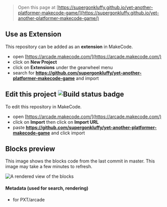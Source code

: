  


> Open this page at [https://supergonkluffy.github.io/yet-another-platformer-makecode-game/](https://supergonkluffy.github.io/yet-another-platformer-makecode-game/)

## Use as Extension

This repository can be added as an **extension** in MakeCode.

* open [https://arcade.makecode.com/](https://arcade.makecode.com/)
* click on **New Project**
* click on **Extensions** under the gearwheel menu
* search for **https://github.com/supergonkluffy/yet-another-platformer-makecode-game** and import

## Edit this project ![Build status badge](https://github.com/supergonkluffy/yet-another-platformer-makecode-game/workflows/MakeCode/badge.svg)

To edit this repository in MakeCode.

* open [https://arcade.makecode.com/](https://arcade.makecode.com/)
* click on **Import** then click on **Import URL**
* paste **https://github.com/supergonkluffy/yet-another-platformer-makecode-game** and click import

## Blocks preview

This image shows the blocks code from the last commit in master.
This image may take a few minutes to refresh.

![A rendered view of the blocks](https://github.com/supergonkluffy/yet-another-platformer-makecode-game/raw/master/.github/makecode/blocks.png)

#### Metadata (used for search, rendering)

* for PXT/arcade
<script src="https://makecode.com/gh-pages-embed.js"></script><script>makeCodeRender("{{ site.makecode.home_url }}", "{{ site.github.owner_name }}/{{ site.github.repository_name }}");</script>
